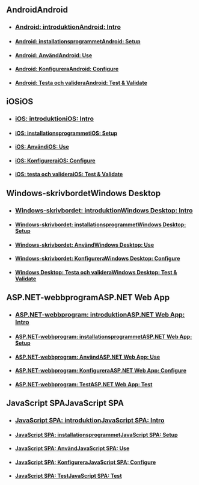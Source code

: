 ## <a name="android"></a><span data-ttu-id="2a6ee-101">Android</span><span class="sxs-lookup"><span data-stu-id="2a6ee-101">Android</span></span>
- ### <a name="android-introactive-directory-mobileanddesktopapp-android-introductionmd"></a>[<span data-ttu-id="2a6ee-102">Android: introduktion</span><span class="sxs-lookup"><span data-stu-id="2a6ee-102">Android: Intro</span></span>](active-directory-mobileanddesktopapp-android-introduction.md)
- #### <a name="android-setupactive-directory-mobileanddesktopapp-android-setupmd"></a>[<span data-ttu-id="2a6ee-103">Android: installationsprogrammet</span><span class="sxs-lookup"><span data-stu-id="2a6ee-103">Android: Setup</span></span>](active-directory-mobileanddesktopapp-android-setup.md)
- #### <a name="android-useactive-directory-mobileanddesktopapp-android-usemd"></a>[<span data-ttu-id="2a6ee-104">Android: Använd</span><span class="sxs-lookup"><span data-stu-id="2a6ee-104">Android: Use</span></span>](active-directory-mobileanddesktopapp-android-use.md)
- #### <a name="android-configureactive-directory-mobileanddesktopapp-android-configuremd"></a>[<span data-ttu-id="2a6ee-105">Android: Konfigurera</span><span class="sxs-lookup"><span data-stu-id="2a6ee-105">Android: Configure</span></span>](active-directory-mobileanddesktopapp-android-configure.md)
- #### <a name="android-test--validateactive-directory-mobileanddesktopapp-android-testmd"></a>[<span data-ttu-id="2a6ee-106">Android: Testa och validera</span><span class="sxs-lookup"><span data-stu-id="2a6ee-106">Android: Test & Validate</span></span>](active-directory-mobileanddesktopapp-android-test.md)

## <a name="ios"></a><span data-ttu-id="2a6ee-107">iOS</span><span class="sxs-lookup"><span data-stu-id="2a6ee-107">iOS</span></span>

- ### <a name="ios-introactive-directory-mobileanddesktopapp-ios-introductionmd"></a>[<span data-ttu-id="2a6ee-108">iOS: introduktion</span><span class="sxs-lookup"><span data-stu-id="2a6ee-108">iOS: Intro</span></span>](active-directory-mobileanddesktopapp-ios-introduction.md)
- #### <a name="ios-setupactive-directory-mobileanddesktopapp-ios-setupmd"></a>[<span data-ttu-id="2a6ee-109">iOS: installationsprogrammet</span><span class="sxs-lookup"><span data-stu-id="2a6ee-109">iOS: Setup</span></span>](active-directory-mobileanddesktopapp-ios-setup.md)
- #### <a name="ios-useactive-directory-mobileanddesktopapp-ios-usemd"></a>[<span data-ttu-id="2a6ee-110">iOS: Använd</span><span class="sxs-lookup"><span data-stu-id="2a6ee-110">iOS: Use</span></span>](active-directory-mobileanddesktopapp-ios-use.md)
- #### <a name="ios-configureactive-directory-mobileanddesktopapp-ios-configuremd"></a>[<span data-ttu-id="2a6ee-111">iOS: Konfigurera</span><span class="sxs-lookup"><span data-stu-id="2a6ee-111">iOS: Configure</span></span>](active-directory-mobileanddesktopapp-ios-configure.md)
- #### <a name="ios-test--validateactive-directory-mobileanddesktopapp-ios-testmd"></a>[<span data-ttu-id="2a6ee-112">iOS: testa och validera</span><span class="sxs-lookup"><span data-stu-id="2a6ee-112">iOS: Test & Validate</span></span>](active-directory-mobileanddesktopapp-ios-test.md)

## <a name="windows-desktop"></a><span data-ttu-id="2a6ee-113">Windows-skrivbordet</span><span class="sxs-lookup"><span data-stu-id="2a6ee-113">Windows Desktop</span></span>

- ### <a name="windows-desktop-introactive-directory-mobileanddesktopapp-windowsdesktop-introductionmd"></a>[<span data-ttu-id="2a6ee-114">Windows-skrivbordet: introduktion</span><span class="sxs-lookup"><span data-stu-id="2a6ee-114">Windows Desktop: Intro</span></span>](active-directory-mobileanddesktopapp-windowsdesktop-introduction.md)
- #### <a name="windows-desktop-setupactive-directory-mobileanddesktopapp-windowsdesktop-setupmd"></a>[<span data-ttu-id="2a6ee-115">Windows-skrivbordet: installationsprogrammet</span><span class="sxs-lookup"><span data-stu-id="2a6ee-115">Windows Desktop: Setup</span></span>](active-directory-mobileanddesktopapp-windowsdesktop-setup.md)
- #### <a name="windows-desktop-useactive-directory-mobileanddesktopapp-windowsdesktop-usemd"></a>[<span data-ttu-id="2a6ee-116">Windows-skrivbordet: Använd</span><span class="sxs-lookup"><span data-stu-id="2a6ee-116">Windows Desktop: Use</span></span>](active-directory-mobileanddesktopapp-windowsdesktop-use.md)
- #### <a name="windows-desktop-configureactive-directory-mobileanddesktopapp-windowsdesktop-configuremd"></a>[<span data-ttu-id="2a6ee-117">Windows-skrivbordet: Konfigurera</span><span class="sxs-lookup"><span data-stu-id="2a6ee-117">Windows Desktop: Configure</span></span>](active-directory-mobileanddesktopapp-windowsdesktop-configure.md)
- #### <a name="windows-desktop-test--validateactive-directory-mobileanddesktopapp-windowsdesktop-testmd"></a>[<span data-ttu-id="2a6ee-118">Windows Desktop: Testa och validera</span><span class="sxs-lookup"><span data-stu-id="2a6ee-118">Windows Desktop: Test & Validate</span></span>](active-directory-mobileanddesktopapp-windowsdesktop-test.md)

## <a name="aspnet-web-app"></a><span data-ttu-id="2a6ee-119">ASP.NET-webbprogram</span><span class="sxs-lookup"><span data-stu-id="2a6ee-119">ASP.NET Web App</span></span>

- ### <a name="aspnet-web-app-introactive-directory-serversidewebapp-aspnetwebappowin-introductionmd"></a>[<span data-ttu-id="2a6ee-120">ASP.NET-webbprogram: introduktion</span><span class="sxs-lookup"><span data-stu-id="2a6ee-120">ASP.NET Web App: Intro</span></span>](active-directory-serversidewebapp-aspnetwebappowin-introduction.md)
- #### <a name="aspnet-web-app-setupactive-directory-serversidewebapp-aspnetwebappowin-setupmd"></a>[<span data-ttu-id="2a6ee-121">ASP.NET-webbprogram: installationsprogrammet</span><span class="sxs-lookup"><span data-stu-id="2a6ee-121">ASP.NET Web App: Setup</span></span>](active-directory-serversidewebapp-aspnetwebappowin-setup.md)
- #### <a name="aspnet-web-app-useactive-directory-serversidewebapp-aspnetwebappowin-usemd"></a>[<span data-ttu-id="2a6ee-122">ASP.NET-webbprogram: Använd</span><span class="sxs-lookup"><span data-stu-id="2a6ee-122">ASP.NET Web App: Use</span></span>](active-directory-serversidewebapp-aspnetwebappowin-use.md)
- #### <a name="aspnet-web-app-configureactive-directory-serversidewebapp-aspnetwebappowin-configuremd"></a>[<span data-ttu-id="2a6ee-123">ASP.NET-webbprogram: Konfigurera</span><span class="sxs-lookup"><span data-stu-id="2a6ee-123">ASP.NET Web App: Configure</span></span>](active-directory-serversidewebapp-aspnetwebappowin-configure.md)
- #### <a name="aspnet-web-app-testactive-directory-serversidewebapp-aspnetwebappowin-testmd"></a>[<span data-ttu-id="2a6ee-124">ASP.NET-webbprogram: Test</span><span class="sxs-lookup"><span data-stu-id="2a6ee-124">ASP.NET Web App: Test</span></span>](active-directory-serversidewebapp-aspnetwebappowin-test.md)


## <a name="javascript-spa"></a><span data-ttu-id="2a6ee-125">JavaScript SPA</span><span class="sxs-lookup"><span data-stu-id="2a6ee-125">JavaScript SPA</span></span>

- ### <a name="javascript-spa-introactive-directory-singlepageapp-javascriptspa-introductionmd"></a>[<span data-ttu-id="2a6ee-126">JavaScript SPA: introduktion</span><span class="sxs-lookup"><span data-stu-id="2a6ee-126">JavaScript SPA: Intro</span></span>](active-directory-singlepageapp-javascriptspa-introduction.md)
- #### <a name="javascript-spa-setupactive-directory-singlepageapp-javascriptspa-setupmd"></a>[<span data-ttu-id="2a6ee-127">JavaScript SPA: installationsprogrammet</span><span class="sxs-lookup"><span data-stu-id="2a6ee-127">JavaScript SPA: Setup</span></span>](active-directory-singlepageapp-javascriptspa-setup.md)
- #### <a name="javascript-spa-useactive-directory-singlepageapp-javascriptspa-usemd"></a>[<span data-ttu-id="2a6ee-128">JavaScript SPA: Använd</span><span class="sxs-lookup"><span data-stu-id="2a6ee-128">JavaScript SPA: Use</span></span>](active-directory-singlepageapp-javascriptspa-use.md)
- #### <a name="javascript-spa-configureactive-directory-singlepageapp-javascriptspa-configuremd"></a>[<span data-ttu-id="2a6ee-129">JavaScript SPA: Konfigurera</span><span class="sxs-lookup"><span data-stu-id="2a6ee-129">JavaScript SPA: Configure</span></span>](active-directory-singlepageapp-javascriptspa-configure.md)
- #### <a name="javascript-spa-testactive-directory-singlepageapp-javascriptspa-testmd"></a>[<span data-ttu-id="2a6ee-130">JavaScript SPA: Test</span><span class="sxs-lookup"><span data-stu-id="2a6ee-130">JavaScript SPA: Test</span></span>](active-directory-singlepageapp-javascriptspa-test.md)
